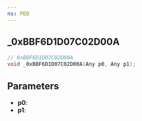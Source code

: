 ```yaml
---
ns: PED
---
```

## _0xBBF6D1D07C02D00A

```c
// 0xBBF6D1D07C02D00A
void _0xBBF6D1D07C02D00A(Any p0, Any p1);
```

## Parameters
* **p0**:
* **p1**:
